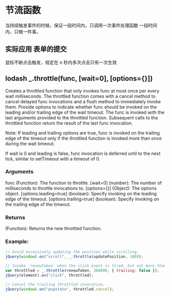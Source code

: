 # 节流函数

当持续触发事件的时候，保证一段时间内，只调用一次事件处理函数
一段时间内，只做一件事。

## 实际应用 表单的提交

鼠标不断点击触发，规定在 n 秒内多次点击只有一次生效

## lodash \_.throttle(func, [wait=0], [options={}])

Creates a throttled function that only invokes func at most once per every wait milliseconds. The throttled function comes with a cancel method to cancel delayed func invocations and a flush method to immediately invoke them. Provide options to indicate whether func should be invoked on the leading and/or trailing edge of the wait timeout. The func is invoked with the last arguments provided to the throttled function. Subsequent calls to the throttled function return the result of the last func invocation.

Note: If leading and trailing options are true, func is invoked on the trailing edge of the timeout only if the throttled function is invoked more than once during the wait timeout.

If wait is 0 and leading is false, func invocation is deferred until to the next tick, similar to setTimeout with a timeout of 0.

### Arguments

func (Function): The function to throttle.
[wait=0] (number): The number of milliseconds to throttle invocations to.
[options={}] (Object): The options object.
[options.leading=true] (boolean): Specify invoking on the leading edge of the timeout.
[options.trailing=true] (boolean): Specify invoking on the trailing edge of the timeout.

### Returns

(Function): Returns the new throttled function.

### Example:

```js
// Avoid excessively updating the position while scrolling.
jQuery(window).on("scroll", _.throttle(updatePosition, 100));

// Invoke `renewToken` when the click event is fired, but not more than once every 5 minutes.
var throttled = _.throttle(renewToken, 300000, { trailing: false });
jQuery(element).on("click", throttled);

// Cancel the trailing throttled invocation.
jQuery(window).on("popstate", throttled.cancel);
```
